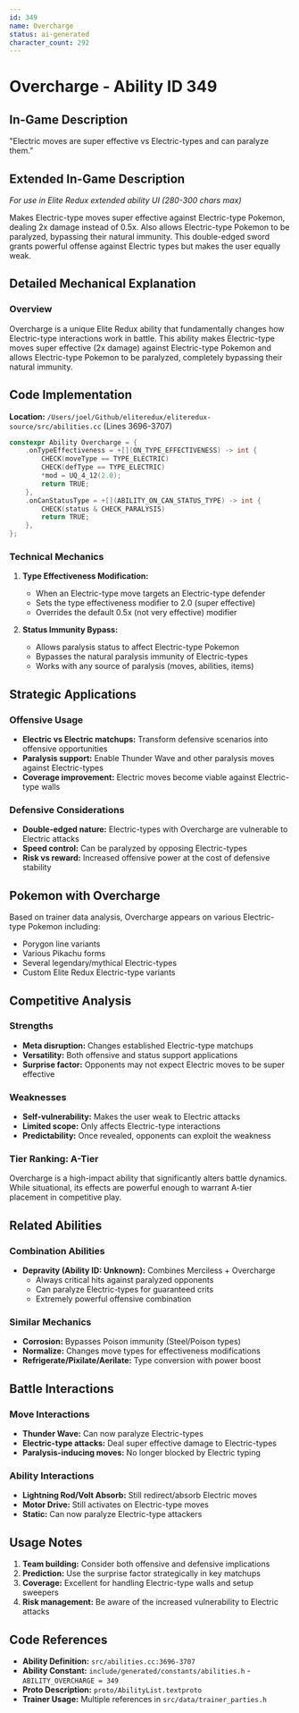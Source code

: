 ```yaml
---
id: 349
name: Overcharge
status: ai-generated
character_count: 292
---
```


# Overcharge - Ability ID 349

## In-Game Description
"Electric moves are super effective vs Electric-types and can paralyze them."

## Extended In-Game Description
*For use in Elite Redux extended ability UI (280-300 chars max)*

Makes Electric-type moves super effective against Electric-type Pokemon, dealing 2x damage instead of 0.5x. Also allows Electric-type Pokemon to be paralyzed, bypassing their natural immunity. This double-edged sword grants powerful offense against Electric types but makes the user equally weak.

## Detailed Mechanical Explanation

### Overview

Overcharge is a unique Elite Redux ability that fundamentally changes how Electric-type interactions work in battle. This ability makes Electric-type moves super effective (2x damage) against Electric-type Pokemon and allows Electric-type Pokemon to be paralyzed, completely bypassing their natural immunity.

## Code Implementation

**Location:** `/Users/joel/Github/eliteredux/eliteredux-source/src/abilities.cc` (Lines 3696-3707)

```cpp
constexpr Ability Overcharge = {
    .onTypeEffectiveness = +[](ON_TYPE_EFFECTIVENESS) -> int {
        CHECK(moveType == TYPE_ELECTRIC)
        CHECK(defType == TYPE_ELECTRIC)
        *mod = UQ_4_12(2.0);
        return TRUE;
    },
    .onCanStatusType = +[](ABILITY_ON_CAN_STATUS_TYPE) -> int {
        CHECK(status & CHECK_PARALYSIS)
        return TRUE;
    },
};
```

### Technical Mechanics

1. **Type Effectiveness Modification:**
   - When an Electric-type move targets an Electric-type defender
   - Sets the type effectiveness modifier to 2.0 (super effective)
   - Overrides the default 0.5x (not very effective) modifier

2. **Status Immunity Bypass:**
   - Allows paralysis status to affect Electric-type Pokemon
   - Bypasses the natural paralysis immunity of Electric-types
   - Works with any source of paralysis (moves, abilities, items)

## Strategic Applications

### Offensive Usage
- **Electric vs Electric matchups:** Transform defensive scenarios into offensive opportunities
- **Paralysis support:** Enable Thunder Wave and other paralysis moves against Electric-types
- **Coverage improvement:** Electric moves become viable against Electric-type walls

### Defensive Considerations
- **Double-edged nature:** Electric-types with Overcharge are vulnerable to Electric attacks
- **Speed control:** Can be paralyzed by opposing Electric-types
- **Risk vs reward:** Increased offensive power at the cost of defensive stability

## Pokemon with Overcharge

Based on trainer data analysis, Overcharge appears on various Electric-type Pokemon including:
- Porygon line variants
- Various Pikachu forms
- Several legendary/mythical Electric-types
- Custom Elite Redux Electric-type variants

## Competitive Analysis

### Strengths
- **Meta disruption:** Changes established Electric-type matchups
- **Versatility:** Both offensive and status support applications
- **Surprise factor:** Opponents may not expect Electric moves to be super effective

### Weaknesses
- **Self-vulnerability:** Makes the user weak to Electric attacks
- **Limited scope:** Only affects Electric-type interactions
- **Predictability:** Once revealed, opponents can exploit the weakness

### Tier Ranking: A-Tier
Overcharge is a high-impact ability that significantly alters battle dynamics. While situational, its effects are powerful enough to warrant A-tier placement in competitive play.

## Related Abilities

### Combination Abilities
- **Depravity (Ability ID: Unknown):** Combines Merciless + Overcharge
  - Always critical hits against paralyzed opponents
  - Can paralyze Electric-types for guaranteed crits
  - Extremely powerful offensive combination

### Similar Mechanics
- **Corrosion:** Bypasses Poison immunity (Steel/Poison types)
- **Normalize:** Changes move types for effectiveness modifications
- **Refrigerate/Pixilate/Aerilate:** Type conversion with power boost

## Battle Interactions

### Move Interactions
- **Thunder Wave:** Can now paralyze Electric-types
- **Electric-type attacks:** Deal super effective damage to Electric-types
- **Paralysis-inducing moves:** No longer blocked by Electric typing

### Ability Interactions
- **Lightning Rod/Volt Absorb:** Still redirect/absorb Electric moves
- **Motor Drive:** Still activates on Electric-type moves
- **Static:** Can now paralyze Electric-type attackers

## Usage Notes

1. **Team building:** Consider both offensive and defensive implications
2. **Prediction:** Use the surprise factor strategically in key matchups
3. **Coverage:** Excellent for handling Electric-type walls and setup sweepers
4. **Risk management:** Be aware of the increased vulnerability to Electric attacks


## Code References

- **Ability Definition:** `src/abilities.cc:3696-3707`
- **Ability Constant:** `include/generated/constants/abilities.h` - `ABILITY_OVERCHARGE = 349`
- **Proto Description:** `proto/AbilityList.textproto`
- **Trainer Usage:** Multiple references in `src/data/trainer_parties.h`